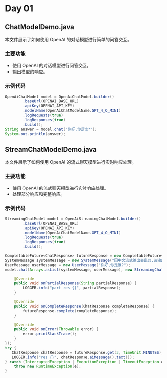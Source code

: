 # Day 01

## ChatModelDemo.java

本文件展示了如何使用 OpenAI 的对话模型进行简单的问答交互。

### 主要功能

- 使用 OpenAI 的对话模型进行问答交互。
- 输出模型的响应。

### 示例代码

```java
OpenAiChatModel model = OpenAiChatModel.builder()
        .baseUrl(OPENAI_BASE_URL)
        .apiKey(OPENAI_API_KEY)
        .modelName(OpenAiChatModelName.GPT_4_O_MINI)
        .logRequests(true)
        .logResponses(true)
        .build();
String answer = model.chat("你好,你是谁?");
System.out.println(answer);
```

## StreamChatModelDemo.java

本文件展示了如何使用 OpenAI 的流式聊天模型进行实时响应处理。

### 主要功能

- 使用 OpenAI 的流式聊天模型进行实时响应处理。
- 处理部分响应和完整响应。

### 示例代码

```java
StreamingChatModel model = OpenAiStreamingChatModel.builder()
        .baseUrl(OPENAI_BASE_URL)
        .apiKey(OPENAI_API_KEY)
        .modelName(OpenAiChatModelName.GPT_4_O_MINI)
        .logRequests(true)
        .logResponses(true)
        .build();

CompletableFuture<ChatResponse> futureResponse = new CompletableFuture<>();
SystemMessage systemMessage = new SystemMessage("因中文流式输出会乱码,请输出英文");
UserMessage userMessage = new UserMessage("你好,你是谁?");
model.chat(Arrays.asList(systemMessage, userMessage), new StreamingChatResponseHandler() {

    @Override
    public void onPartialResponse(String partialResponse) {
        LOGGER.info("part res {}", partialResponse);
    }

    @Override
    public void onCompleteResponse(ChatResponse completeResponse) {
        futureResponse.complete(completeResponse);
    }

    @Override
    public void onError(Throwable error) {
        error.printStackTrace();
    }
});
try {
   ChatResponse chatResponse = futureResponse.get(3, TimeUnit.MINUTES);
   LOGGER.info("res {}", chatResponse.aiMessage().text());
} catch (InterruptedException | ExecutionException | TimeoutException e) {
    throw new RuntimeException(e);
}
